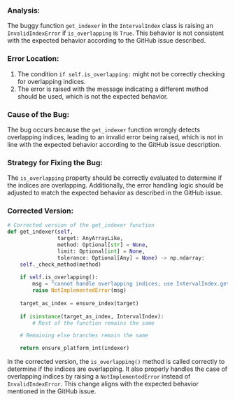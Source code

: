 ### Analysis:
The buggy function `get_indexer` in the `IntervalIndex` class is raising an `InvalidIndexError` if `is_overlapping` is `True`. This behavior is not consistent with the expected behavior according to the GitHub issue described.

### Error Location:
1. The condition `if self.is_overlapping:` might not be correctly checking for overlapping indices.
2. The error is raised with the message indicating a different method should be used, which is not the expected behavior.

### Cause of the Bug:
The bug occurs because the `get_indexer` function wrongly detects overlapping indices, leading to an invalid error being raised, which is not in line with the expected behavior according to the GitHub issue description.

### Strategy for Fixing the Bug:
The `is_overlapping` property should be correctly evaluated to determine if the indices are overlapping. Additionally, the error handling logic should be adjusted to match the expected behavior as described in the GitHub issue.

### Corrected Version:
```python
# Corrected version of the get_indexer function
def get_indexer(self,
                target: AnyArrayLike,
                method: Optional[str] = None,
                limit: Optional[int] = None,
                tolerance: Optional[Any] = None) -> np.ndarray:
    self._check_method(method)
    
    if self.is_overlapping():
        msg = "cannot handle overlapping indices; use IntervalIndex.get_indexer_non_unique"
        raise NotImplementedError(msg)
    
    target_as_index = ensure_index(target)
    
    if isinstance(target_as_index, IntervalIndex):
        # Rest of the function remains the same

    # Remaining else branches remain the same

    return ensure_platform_int(indexer)
```

In the corrected version, the `is_overlapping()` method is called correctly to determine if the indices are overlapping. It also properly handles the case of overlapping indices by raising a `NotImplementedError` instead of `InvalidIndexError`. This change aligns with the expected behavior mentioned in the GitHub issue.